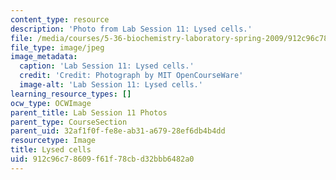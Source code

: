 ```yaml
---
content_type: resource
description: 'Photo from Lab Session 11: Lysed cells.'
file: /media/courses/5-36-biochemistry-laboratory-spring-2009/912c96c78609f61f78cbd32bbb6482a0_Lab11_4.jpg
file_type: image/jpeg
image_metadata:
  caption: 'Lab Session 11: Lysed cells.'
  credit: 'Credit: Photograph by MIT OpenCourseWare'
  image-alt: 'Lab Session 11: Lysed cells.'
learning_resource_types: []
ocw_type: OCWImage
parent_title: Lab Session 11 Photos
parent_type: CourseSection
parent_uid: 32af1f0f-fe8e-ab31-a679-28ef6db4b4dd
resourcetype: Image
title: Lysed cells
uid: 912c96c7-8609-f61f-78cb-d32bbb6482a0
---
```

